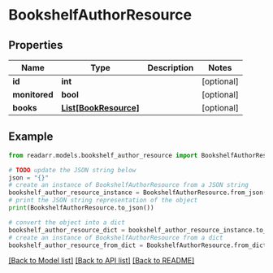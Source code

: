 # BookshelfAuthorResource


## Properties

Name | Type | Description | Notes
------------ | ------------- | ------------- | -------------
**id** | **int** |  | [optional] 
**monitored** | **bool** |  | [optional] 
**books** | [**List[BookResource]**](BookResource.md) |  | [optional] 

## Example

```python
from readarr.models.bookshelf_author_resource import BookshelfAuthorResource

# TODO update the JSON string below
json = "{}"
# create an instance of BookshelfAuthorResource from a JSON string
bookshelf_author_resource_instance = BookshelfAuthorResource.from_json(json)
# print the JSON string representation of the object
print(BookshelfAuthorResource.to_json())

# convert the object into a dict
bookshelf_author_resource_dict = bookshelf_author_resource_instance.to_dict()
# create an instance of BookshelfAuthorResource from a dict
bookshelf_author_resource_from_dict = BookshelfAuthorResource.from_dict(bookshelf_author_resource_dict)
```
[[Back to Model list]](../README.md#documentation-for-models) [[Back to API list]](../README.md#documentation-for-api-endpoints) [[Back to README]](../README.md)


